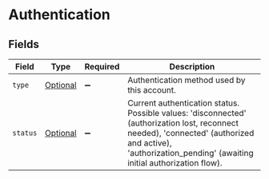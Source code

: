 # Authentication


## Fields

| Field                                                                                                                                                                                                      | Type                                                                                                                                                                                                       | Required                                                                                                                                                                                                   | Description                                                                                                                                                                                                |
| ---------------------------------------------------------------------------------------------------------------------------------------------------------------------------------------------------------- | ---------------------------------------------------------------------------------------------------------------------------------------------------------------------------------------------------------- | ---------------------------------------------------------------------------------------------------------------------------------------------------------------------------------------------------------- | ---------------------------------------------------------------------------------------------------------------------------------------------------------------------------------------------------------- |
| `type`                                                                                                                                                                                                     | [Optional<CarrierAccountWithExtraInfoType>](../../models/components/CarrierAccountWithExtraInfoType.md)                                                                                                    | :heavy_minus_sign:                                                                                                                                                                                         | Authentication method used by this account.                                                                                                                                                                |
| `status`                                                                                                                                                                                                   | [Optional<CarrierAccountWithExtraInfoStatus>](../../models/components/CarrierAccountWithExtraInfoStatus.md)                                                                                                | :heavy_minus_sign:                                                                                                                                                                                         | Current authentication status. Possible values: 'disconnected' (authorization lost, reconnect needed), 'connected' (authorized and active), 'authorization_pending' (awaiting initial authorization flow). |